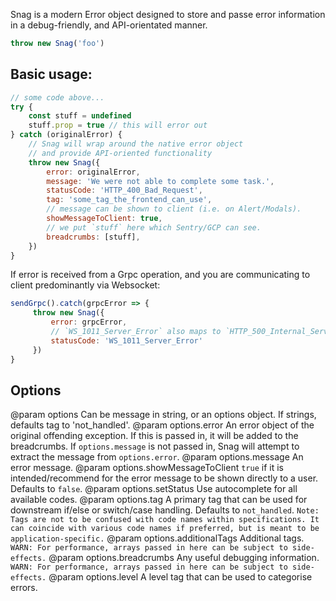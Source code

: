 
Snag is a modern Error object designed to store and passe error information in a debug-friendly, and API-orientated manner.

```js
throw new Snag('foo')
```

## Basic usage:

```js
// some code above...
try {
    const stuff = undefined
    stuff.prop = true // this will error out
} catch (originalError) {
    // Snag will wrap around the native error object
    // and provide API-oriented functionality
    throw new Snag({
        error: originalError,
        message: 'We were not able to complete some task.',
        statusCode: 'HTTP_400_Bad_Request',
        tag: 'some_tag_the_frontend_can_use',
        // message can be shown to client (i.e. on Alert/Modals).
        showMessageToClient: true,
        // we put `stuff` here which Sentry/GCP can see.
        breadcrumbs: [stuff],
    })
}
```
If error is received from a Grpc operation, and you are communicating to client predominantly via Websocket:
```js
sendGrpc().catch(grpcError => {
     throw new Snag({
         error: grpcError,
         // `WS_1011_Server_Error` also maps to `HTTP_500_Internal_Server_Error`, and other server errors for various protocols.
         statusCode: 'WS_1011_Server_Error'
     })
}
```
## Options
@param options Can be message in string, or an options object. If strings, defaults tag to 'not_handled'.
@param options.error An error object of the original offending exception. If this is passed in, it will be added to the breadcrumbs. If `options.message` is not passed in, Snag will attempt to extract the message from `options.error`.
@param options.message An error message.
@param options.showMessageToClient `true` if it is intended/recommend for the error message to be shown directly to a user. Defaults to `false`.
@param options.setStatus Use autocomplete for all available codes.
@param options.tag A primary tag that can be used for downstream if/else or switch/case handling. Defaults to `not_handled`. `Note: Tags are not to be confused with code names within specifications. It can coincide with various code names if preferred, but is meant to be application-specific.`
@param options.additionalTags Additional tags. `WARN: For performance, arrays passed in here can be subject to side-effects.`
@param options.breadcrumbs Any useful debugging information. `WARN: For performance, arrays passed in here can be subject to side-effects.`
@param options.level A level tag that can be used to categorise errors.
